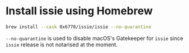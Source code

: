 # Install issie using Homebrew

```bash
brew install --cask 0x6770/issie/issie --no-quarantine
```

`--no-quarantine` is used to disable macOS's Gatekeeper for `issie` since `issie` release is not notarised at the moment.
